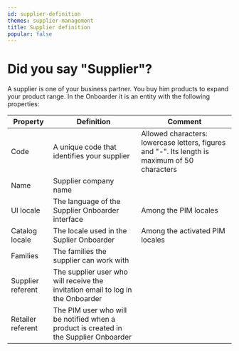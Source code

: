```yaml
---
id: supplier-definition
themes: supplier-management
title: Supplier definition
popular: false
---
```


# Did you say "Supplier"?

A supplier is one of your business partner. You buy him products to expand your product range. In the Onboarder it is an entity with the following properties:

| Property | Definition | Comment |
|---------------|--------------|--------------|
| Code | A unique code that identifies your supplier  | Allowed characters: lowercase letters, figures and "-". Its length is maximum of 50 characters|
| Name | Supplier company name |
| UI locale | The language of the Supplier Onboarder interface | Among the PIM locales |
| Catalog locale | The locale used in the Suplier Onboarder | Among the activated PIM locales |
| Families | The families the supplier can work with |
| Supplier referent | The supplier user who will receive the invitation email to log in the Onboarder |
| Retailer referent | The PIM user who will be notified when a product is created in the Supplier Onboarder |
